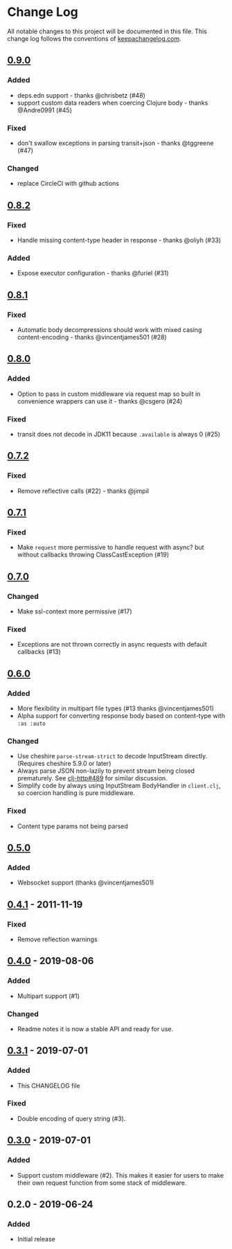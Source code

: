 # Change Log
All notable changes to this project will be documented in this file. This change log follows the conventions of [keepachangelog.com](http://keepachangelog.com/).

## [0.9.0]
### Added
- deps.edn support - thanks @chrisbetz (#48)
- support custom data readers when coercing Clojure body - thanks @Andre0991 (#45)

### Fixed
- don't swallow exceptions in parsing transit+json - thanks @tggreene (#47)

### Changed
- replace CircleCI with github actions

## [0.8.2]
### Fixed
- Handle missing content-type header in response - thanks @oliyh (#33)

### Added
- Expose executor configuration - thanks @furiel (#31)

## [0.8.1]
### Fixed
- Automatic body decompressions should work with mixed casing content-encoding - thanks @vincentjames501 (#28)

## [0.8.0]
### Added
- Option to pass in custom middleware via request map so built in convenience wrappers can use it - thanks @csgero (#24)

### Fixed
- transit does not decode in JDK11 because `.available` is always 0 (#25)

## [0.7.2]
### Fixed
- Remove reflective calls (#22) - thanks @jimpil

## [0.7.1]
### Fixed 
- Make `request` more permissive to handle request with async? but without callbacks throwing ClassCastException (#19)

## [0.7.0]
### Changed
- Make ssl-context more permissive (#17)

### Fixed
- Exceptions are not thrown correctly in async requests with default callbacks (#13)

## [0.6.0]
### Added
- More flexibility in multipart file types (#13 thanks @vincentjames501)
- Alpha support for converting response body based on content-type with `:as :auto`

### Changed
- Use cheshire `parse-stream-strict` to decode InputStream directly. (Requires cheshire 5.9.0 or later)
- Always parse JSON non-lazily to prevent stream being closed prematurely. 
See [clj-http#489](https://github.com/dakrone/clj-http/issues/489) for similar discussion.
- Simplify code by always using InputStream BodyHandler in `client.clj`, so coercion handling is pure middleware.

### Fixed
- Content type params not being parsed

## [0.5.0]
### Added
- Websocket support (thanks @vincentjames501)

## [0.4.1] - 2011-11-19
### Fixed
- Remove reflection warnings

## [0.4.0] - 2019-08-06
### Added
- Multipart support (#1)

### Changed
- Readme notes it is now a stable API and ready for use.

## [0.3.1] - 2019-07-01
### Added
- This CHANGELOG file

### Fixed
- Double encoding of query string (#3). 

## [0.3.0] - 2019-07-01
### Added
- Support custom middleware (#2). This makes it easier for 
users to make their own request function from some stack of middleware.

## 0.2.0 - 2019-06-24
### Added
- Initial release

[Unreleased]: https://github.com/gnarroway/hato/compare/v0.9.0...HEAD
[0.9.0]: https://github.com/gnarroway/hato/compare/v0.8.2...0.9.0
[0.8.2]: https://github.com/gnarroway/hato/compare/v0.8.1...0.8.2
[0.8.1]: https://github.com/gnarroway/hato/compare/v0.8.0...0.8.1
[0.8.0]: https://github.com/gnarroway/hato/compare/v0.7.2...0.8.0
[0.7.2]: https://github.com/gnarroway/hato/compare/v0.7.1...0.7.2
[0.7.1]: https://github.com/gnarroway/hato/compare/v0.7.0...0.7.1
[0.7.0]: https://github.com/gnarroway/hato/compare/v0.6.0...0.7.0
[0.6.0]: https://github.com/gnarroway/hato/compare/v0.5.0...0.6.0
[0.5.0]: https://github.com/gnarroway/hato/compare/v0.4.1...0.5.0
[0.4.1]: https://github.com/gnarroway/hato/compare/v0.4.0...0.4.1
[0.4.0]: https://github.com/gnarroway/hato/compare/v0.3.1...0.4.0
[0.3.1]: https://github.com/gnarroway/hato/compare/v0.3.0...v0.3.1
[0.3.0]: https://github.com/gnarroway/hato/compare/v0.2.0...v0.3.0
